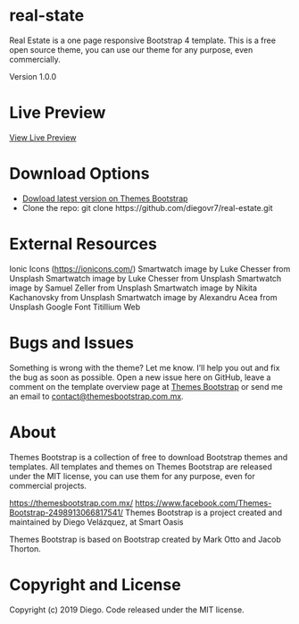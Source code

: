 # real-state
<p>Real Estate is a one page responsive Bootstrap 4 template. This is a free open source theme, you can use our theme for any purpose, even commercially.</p>

Version 1.0.0

# Live Preview
<a href="https://themesbootstrap.com.mx/templates/real-estate-template/index.html">View Live Preview</a>

# Download Options
<ul>
  <li><a href="https://themesbootstrap.com.mx/templates/real-estate-template/index.html">Dowload latest version on Themes Bootstrap</a></li>
  <li>Clone the repo: git clone https://github.com/diegovr7/real-estate.git</li>
 </ul>

# External Resources
Ionic Icons (https://ionicons.com/)
Smartwatch image by Luke Chesser from Unsplash
Smartwatch image by Luke Chesser from Unsplash
Smartwatch image by Samuel Zeller from Unsplash
Smartwatch image by Nikita Kachanovsky from Unsplash
Smartwatch image by Alexandru Acea from Unsplash
Google Font Titillium Web

# Bugs and Issues
Something is wrong with the theme? Let me know. I’ll help you out and fix the bug as soon as possible. Open a new issue here on GitHub, leave a comment on the template overview page at <a href="https://themesbootstrap.com.mx/templates/real-estate-template.html">Themes Bootstrap</a> or send me an email to <a href="contact@themesbootstrap.com.mx">contact@themesbootstrap.com.mx</a>.

# About
Themes Bootstrap is a collection of free to download Bootstrap themes and templates. All templates and themes on Themes Bootstrap are released under the MIT license, you can use them for any purpose, even for commercial projects.

https://themesbootstrap.com.mx/
https://www.facebook.com/Themes-Bootstrap-2498913066817541/
Themes Bootstrap is a project created and maintained by Diego Velázquez, at Smart Oasis

Themes Bootstrap is based on Bootstrap created by Mark Otto and Jacob Thorton.

# Copyright and License
Copyright (c) 2019 Diego. Code released under the MIT license.
